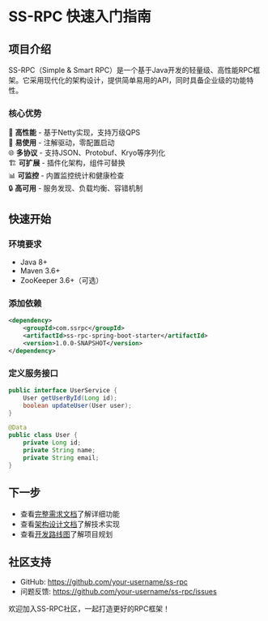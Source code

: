 # SS-RPC 快速入门指南

## 项目介绍

SS-RPC（Simple & Smart RPC）是一个基于Java开发的轻量级、高性能RPC框架。它采用现代化的架构设计，提供简单易用的API，同时具备企业级的功能特性。

### 核心优势

🚀 **高性能** - 基于Netty实现，支持万级QPS  
🔧 **易使用** - 注解驱动，零配置启动  
🌐 **多协议** - 支持JSON、Protobuf、Kryo等序列化  
🏗️ **可扩展** - 插件化架构，组件可替换  
📊 **可监控** - 内置监控统计和健康检查  
🔒 **高可用** - 服务发现、负载均衡、容错机制  

## 快速开始

### 环境要求

- Java 8+
- Maven 3.6+
- ZooKeeper 3.6+（可选）

### 添加依赖

```xml
<dependency>
    <groupId>com.ssrpc</groupId>
    <artifactId>ss-rpc-spring-boot-starter</artifactId>
    <version>1.0.0-SNAPSHOT</version>
</dependency>
```

### 定义服务接口

```java
public interface UserService {
    User getUserById(Long id);
    boolean updateUser(User user);
}

@Data
public class User {
    private Long id;
    private String name;
    private String email;
}
```

## 下一步

- 查看[完整需求文档](./requirements.md)了解详细功能
- 查看[架构设计文档](./architecture.md)了解技术实现
- 查看[开发路线图](./roadmap.md)了解项目规划

## 社区支持

- GitHub: https://github.com/your-username/ss-rpc
- 问题反馈: https://github.com/your-username/ss-rpc/issues

欢迎加入SS-RPC社区，一起打造更好的RPC框架！ 